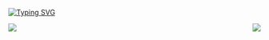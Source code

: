 [![Typing SVG](https://readme-typing-svg.demolab.com?font=Fira+Code&pause=1000&width=435&lines=Hi+There%EF%BC%81This+Is+elfaw775!!;Welcome+To+My+Homepage%EF%BC%81%EF%BC%81%EF%BC%81)](https://git.io/typing-svg)






<img align="right" src="https://github-readme-stats.vercel.app/api?username=elfaw775&show_icons=true&theme=ambient_gradient&count_private=true" />





<img src="https://wakatime.com/share/@cd150cf5-8acc-4f0b-8019-945aa6b58a39/d847a63d-a243-4535-bde1-b4b59d8efe6e.svg" />

